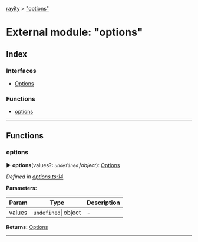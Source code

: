 [rayity](../README.md) > ["options"](../modules/_options_.md)



# External module: "options"

## Index

### Interfaces

* [Options](../interfaces/_options_.options.md)


### Functions

* [options](_options_.md#options-1)



---
## Functions
<a id="options-1"></a>

###  options

► **options**(values?: *`undefined`⎮object*): [Options](../interfaces/_options_.options.md)




*Defined in [options.ts:14](https://github.com/gribbet/rayity/blob/4838bef/src/options.ts#L14)*



**Parameters:**

| Param | Type | Description |
| ------ | ------ | ------ |
| values | `undefined`⎮object   |  - |





**Returns:** [Options](../interfaces/_options_.options.md)





___


